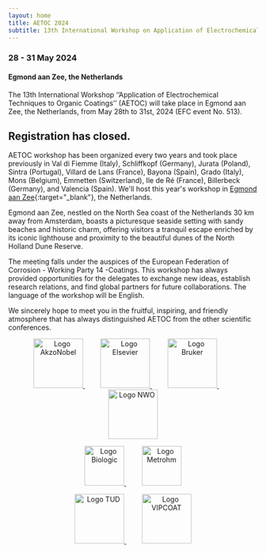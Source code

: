 ```yaml
---
layout: home
title: AETOC 2024
subtitle: 13th International Workshop on Application of Electrochemical Techniques to Organic Coatings
---
```


### 28 - 31 May 2024
#### Egmond aan Zee, the Netherlands

The 13th International Workshop ‘’Application of Electrochemical Techniques to Organic Coatings’’ (AETOC) will take place in Egmond aan Zee, the Netherlands, from May 28th to 31st, 2024 (EFC event No. 513).

## Registration has closed.

AETOC workshop has been organized every two years and took place previously in Val di Fiemme (Italy), Schliffkopf (Germany), Jurata (Poland), Sintra (Portugal), Villard de Lans (France), Bayona (Spain), Grado (Italy), Mons (Belgium), Emmetten (Switzerland), Ile de Ré (France), Billerbeck (Germany), and Valencia (Spain). We'll host this year's workshop in [Egmond aan Zee](https://en.wikipedia.org/wiki/Egmond_aan_Zee){:target="_blank"}, the Netherlands.

Egmond aan Zee, nestled on the North Sea coast of the Netherlands 30 km away from Amsterdam, boasts a picturesque seaside setting with sandy beaches and historic charm, offering visitors a tranquil escape enriched by its iconic lighthouse and proximity to the beautiful dunes of the North Holland Dune Reserve.

The meeting falls under the auspices of the European Federation of Corrosion - Working Party 14 -Coatings. This workshop has always provided opportunities for the delegates to exchange new ideas, establish research relations, and find global partners for future collaborations. The language of the workshop will be English.

We sincerely hope to meet you in the fruitful, inspiring, and friendly atmosphere that has always distinguished AETOC from the other scientific conferences.

<p align="center">
  <a href="https://www.akzonobel.com/en" target="_blank">
    <img alt="Logo AkzoNobel" src="https://www.aetoc24.com/assets/img/Akzonobel-Logo.png" height="100px">
  </a>
  &nbsp; &nbsp; &nbsp; &nbsp;
  <a href="https://www.elsevier.com/" target="_blank">
    <img alt="Logo Elsevier" src="https://www.aetoc24.com/assets/img/Elsevier_logo.png" height="100px">
  </a>
  &nbsp; &nbsp; &nbsp; &nbsp;

  <a href="https://www.bruker.com/en.html" target="_blank">
    <img alt="Logo Bruker" src="https://www.aetoc24.com/assets/img/1280px-Bruker-logo.jpg" height="100px">
  </a>
  &nbsp; &nbsp; &nbsp; &nbsp;
  <a href="https://www.nwo.nl/en" target="_blank">
    <img alt="Logo NWO" src="https://www.aetoc24.com/assets/img/NWO_logo.jpg" height="100px">
  </a>
<!--   &nbsp; &nbsp; &nbsp; &nbsp;
  <a href="https://efcweb.org/" target="_blank">
    <img alt="Logo EFC" src="https://www.aetoc24.com/assets/img/EFC_logo.jpg" height="100px">
  </a> -->
</p>

<p align="center">
  <a href="https://www.biologic.net/" target="_blank">
    <img alt="Logo Biologic" src="https://www.aetoc24.com/assets/img/biologic-2.png" height="80px">
  </a>
  &nbsp; &nbsp; &nbsp; &nbsp;
  <a href="https://www.metrohm.com/en_nl.html" target="_blank">
    <img alt="Logo Metrohm" src="https://www.aetoc24.com/assets/img/2560px-Logo_Metrohm.svg.png" height="80px">
  </a>
</p>

<p align="center">
  <a href="https://www.tudelft.nl/" target="_blank">
    <img alt="Logo TUD" src="https://www.aetoc24.com/assets/img/tud_logo.jpg" height="100px">
  </a>
  &nbsp; &nbsp; &nbsp; &nbsp;
  <a href="https://ms.hereon.de/vipcoat/" target="_blank">
    <img alt="Logo VIPCOAT" src="https://www.aetoc24.com/assets/img/VIPCOAT_logo.jpg" height="100px">
  </a>
</p>





